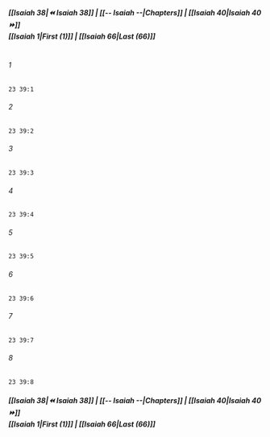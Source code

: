 
##### **[[Isaiah 38|⏪ Isaiah 38]] | [[-- Isaiah --|Chapters]] | [[Isaiah 40|Isaiah 40 ⏩]]**<br>**[[Isaiah 1|First (1)]] | [[Isaiah 66|Last (66)]]**<br><br>

###### 1
``` verse
23 39:1
```
###### 2
``` verse
23 39:2
```
###### 3
``` verse
23 39:3
```
###### 4
``` verse
23 39:4
```
###### 5
``` verse
23 39:5
```
###### 6
``` verse
23 39:6
```
###### 7
``` verse
23 39:7
```
###### 8
``` verse
23 39:8
```

##### **[[Isaiah 38|⏪ Isaiah 38]] | [[-- Isaiah --|Chapters]] | [[Isaiah 40|Isaiah 40 ⏩]]**<br>**[[Isaiah 1|First (1)]] | [[Isaiah 66|Last (66)]]**
